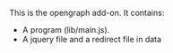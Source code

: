 This is the opengraph add-on.  It contains:

* A program (lib/main.js).
* A jquery file and a redirect file in data

